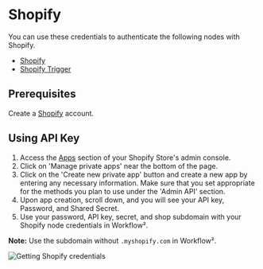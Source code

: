 # Shopify

You can use these credentials to authenticate the following nodes with Shopify.
- [Shopify](/workflow/integrations/nodes/n8n-nodes-base.shopify/)
- [Shopify Trigger](/workflow/integrations/trigger-nodes/n8n-nodes-base.shopifyTrigger/)

## Prerequisites

Create a [Shopify](https://shopify.com/) account.

## Using API Key

1. Access the [Apps](https://www.shopify.com/admin/apps) section of your Shopify Store's admin console.
2. Click on 'Manage private apps' near the bottom of the page.
3. Click on the 'Create new private app' button and create a new app by entering any necessary information. Make sure that you set appropriate for the methods you plan to use under the 'Admin API' section.
4. Upon app creation, scroll down, and you will see your API key, Password, and Shared Secret.
5. Use your password, API key, secret, and shop subdomain with your Shopify node credentials in Workflow².

**Note:** Use the subdomain without `.myshopify.com` in Workflow².

![Getting Shopify credentials](/_images/integrations/credentials/shopify/using-oauth.gif)
